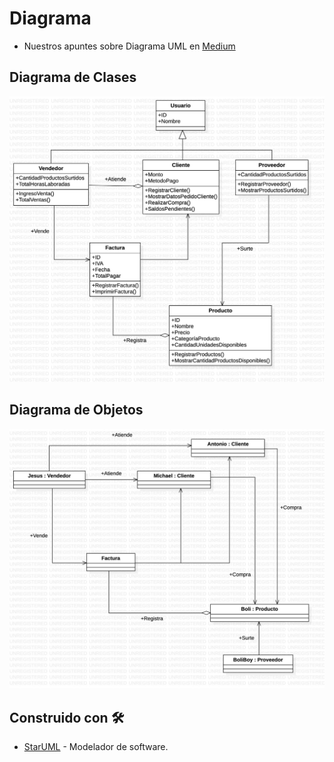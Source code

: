 # Diagrama
- Nuestros apuntes sobre Diagrama UML en [Medium](https://barrosjss.medium.com/poo-diagrama-uml-8f830c89a746)

## Diagrama de Clases
![Image text](https://github.com/barrosjss/SIFI/blob/main/Diagrama/img/DiagramaUML.jpg?raw=true)

## Diagrama de Objetos
![Otra Image text](https://github.com/barrosjss/SIFI/blob/main/Diagrama/img/DiagramaObjetos.jpg?raw=true)

## Construido con 🛠️

* [StarUML](https://staruml.io) - Modelador de software.
